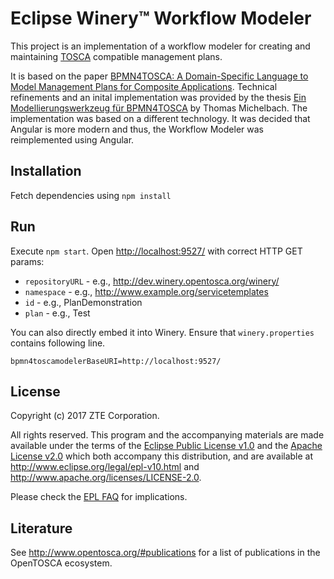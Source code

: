 # Eclipse Winery™ Workflow Modeler

This project is an implementation of a workflow modeler for creating and maintaining [TOSCA] compatible management plans.

It is based on the paper [BPMN4TOSCA: A Domain-Specific Language to Model Management Plans for Composite Applications].
Technical refinements and an inital implementation was provided by the thesis [Ein Modellierungswerkzeug für BPMN4TOSCA] by Thomas Michelbach.
The implementation was based on a different technology.
It was decided that Angular is more modern and thus, the Workflow Modeler was reimplemented using Angular.

## Installation

  Fetch dependencies using `npm install`

## Run

Execute `npm start`.
Open <http://localhost:9527/> with correct HTTP GET params:

- `repositoryURL` - e.g., http://dev.winery.opentosca.org/winery/
- `namespace` - e.g., http://www.example.org/servicetemplates
- `id` - e.g., PlanDemonstration
- `plan` - e.g., Test

You can also directly embed it into Winery.
Ensure that `winery.properties` contains following line.

```
bpmn4toscamodelerBaseURI=http://localhost:9527/
```

## License

Copyright (c) 2017 ZTE Corporation.

All rights reserved. This program and the accompanying materials
are made available under the terms of the [Eclipse Public License v1.0]
and the [Apache License v2.0] which both accompany this distribution,
and are available at http://www.eclipse.org/legal/epl-v10.html
and http://www.apache.org/licenses/LICENSE-2.0.

Please check the [EPL FAQ](https://eclipse.org/legal/eplfaq.php#DUALLIC) for implications.

 [Apache License v2.0]: http://www.apache.org/licenses/LICENSE-2.0.html
 [Eclipse Public License v1.0]: http://www.eclipse.org/legal/epl-v10.html

## Literature

See http://www.opentosca.org/#publications for a list of publications in the OpenTOSCA ecosystem.

 [Apache License v2.0]: http://www.apache.org/licenses/LICENSE-2.0.html
 [Eclipse Public License v1.0]: http://www.eclipse.org/legal/epl-v10.html
 [Ein Modellierungswerkzeug für BPMN4TOSCA]: http://elib.uni-stuttgart.de/opus/volltexte/2015/9943/
 [TOSCA]: https://www.oasis-open.org/committees/tosca/
 [BPMN4TOSCA: A Domain-Specific Language to Model Management Plans for Composite Applications]: https://link.springer.com/chapter/10.1007/978-3-642-33155-8_4
